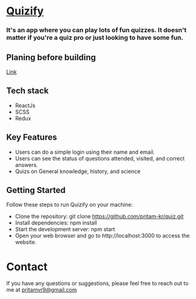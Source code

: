 # [Quizify](https://quizify-by-pritam.netlify.app/)

### It's an app where you can play lots of fun quizzes. It doesn't matter if you're a quiz pro or just looking to have some fun.

## Planing before building

[Link](https://excalidraw.com/#json=ZBLID5QATKE6gaVJLCrzO,GXb5_UwkmvuEyekDCWjqAg)

## Tech stack

- ReactJs
- SCSS
- Redux

## Key Features

- Users can do a simple login using their name and email.
- Users can see the status of questions attended, visited, and correct answers.
- Quizs on General knowledge, history, and science

## Getting Started

Follow these steps to run Quizify on your machine:

- Clone the repository: git clone https://github.com/pritam-kr/quiz.git
- Install dependencies: npm install
- Start the development server: npm start
- Open your web browser and go to http://localhost:3000 to access the website.
 
# Contact
If you have any questions or suggestions, please feel free to reach out to me at pritamvr9@gmail.com
